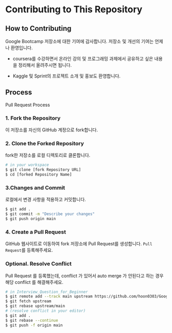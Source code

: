# Contributing to This Repository

## How to Contributing
Google Bootcamp 저장소에 대한 기여에 감사합니다. 저장소 및 개선의 기여는 언제나 환영입니다.

- coursera를 수강하면서 온라인 강의 및 프로그래밍 과제에서 공유하고 싶은 내용을 정리해서 올려주시면 됩니다.

- Kaggle 및 Sprint의 프로젝트 소개 및 홍보도 환영합니다.


## Process
Pull Request Process

### 1. Fork the Repository

이 저장소를 자신의 GitHub 계정으로 fork합니다.

### 2. Clone the Forked Repository

fork한 저장소를 로컬 디렉토리로 클론합니다.

```bash
# in your workspace
$ git clone [fork Repository URL]
$ cd [forked Repository Name]
```

### 3.Changes and Commit
로컬에서 변경 사항을 적용하고 커밋합니다.
```bash
$ git add .
$ git commit -m "Describe your changes"
$ git push origin main
```

### 4. Create a Pull Request
GitHub 웹사이트로 이동하여 fork 저장소에 Pull Request를 생성합니다.
`Pull Request`를 등록해주세요.

### Optional. Resolve Conflict

Pull Request 를 등록했는데, conflict 가 있어서 auto merge 가 안된다고 하는 경우 해당 conflict 를 해결해주세요.

```bash
# in Interview_Question_for_Beginner
$ git remote add --track main upstream https://github.com/hoon0303/Google_ML_Bootcamp_2024.git
$ git fetch upstream
$ git rebase upstream/main
# (resolve conflict in your editor)
$ git add .
$ git rebase --continue
$ git push -f origin main

